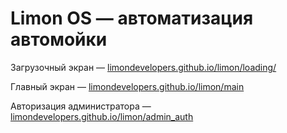 # Limon OS — автоматизация автомойки


Загрузочный экран — [limondevelopers.github.io/limon/loading/](http://limondevelopers.github.io/limon/loading/)

Главный экран — [limondevelopers.github.io/limon/main](http://limondevelopers.github.io/limon/main)

Авторизация администратора — [limondevelopers.github.io/limon/admin_auth](https://limondevelopers.github.io/limon/admin_auth)
#
